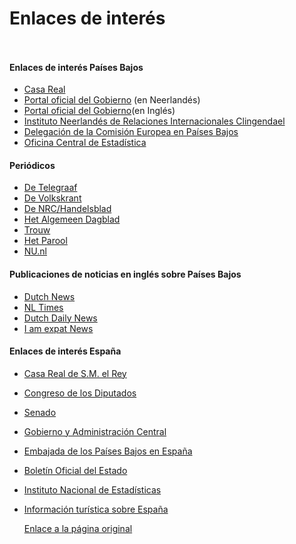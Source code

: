   Enlaces de interés
==================

    ​

#### Enlaces de interés Países Bajos

* [Casa Real](http://www.koninklijkhuis.nl/)
* [Portal oficial del Gobierno](http://www.rijksoverheid.nl/) (en Neerlandés)
* [Portal oficial del Gobierno​](https://www.government.nl/) (en Inglés)
* [Instituto Neerlandés de Relaciones Internacionales Clingendael](http://www.clingendael.nl/)
* [Delegación de la Comisión Europea en Países Bajos](http://ec.europa.eu/nederland/index_nl.htm)
* [Oficina Central de Estadística](http://www.cbs.nl/)

#### Periódicos

* [De Telegraaf](http://www.telegraaf.nl/)
* [De Volkskrant](http://www.volkskrant.nl/)
* [De NRC/Handelsblad](http://www.nrc.nl/)
* [Het Algemeen Dagblad](http://www.ad.nl/)
* [Trouw](http://www.trouw.nl/)
* [Het Parool](http://www.parool.nl/)
* [NU.nl](http://www.nu.nl/)

#### 

#### Publicaciones de noticias en inglés sobre Países Bajos

* [Dutch News](http://www.dutchnews.nl/)
* [NL Times](http://www.nltimes.nl/)
* [Dutch Daily News](http://www.dutchdailynews.com/)
* [I am expat News](http://www.iamexpat.nl/read-and-discuss/news)

#### Enlaces de interés España

* [Casa Real de S.M. el Rey](http://www.casareal.es/)
* [Congreso de los Diputados](http://www.congreso.es/)
* [Senado](http://www.senado.es/)
* [Gobierno y Administración Central](http://www.lamoncloa.gob.es/)
* [Embajada de los Países Bajos en España](http://espana.nlembajada.org/)
* [Boletín Oficial del Estado](http://www.boe.es/)
* [Instituto Nacional de Estadísticas](http://www.ine.es/)
* [Información turística sobre España](http://www.spain.info/es/)

   [Enlace a la página original](https://www.exteriores.gob.es/Embajadas/lahaya/es/ViajarA/Paginas/Enlaces-de-inter%c3%a9s.aspx)